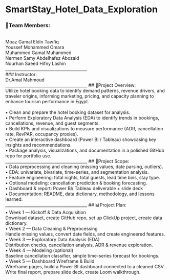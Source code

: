 # SmartStay_Hotel_Data_Exploration

### 👥Team Members:<br>
<br>
Moaz Gamal Eldin Tawfiq<br>
Youssef Mohammed Omara<br>
Muhammed Gamal Muhammed<br>
Nermen Samy Abdelhafez Abozaid<br>
Nourhan Saeed Hifny Lashin<br>
________________________________________<br>
### Instructor: <br>
Dr.Amal Mahmoud <br>
________________________________________
## 📌Project Overview:<br>
Utilize hotel booking data to identify demand patterns, revenue drivers, and traveler origins, informing marketing, pricing, and capacity planning to enhance tourism performance in Egypt.<br>
 <br>
  •	Clean and prepare the hotel booking dataset for analysis.<br>
  •	Perform Exploratory Data Analysis (EDA) to identify trends in bookings, cancellations, revenue, and guest segments.<br>
  •	Build KPIs and visualizations to measure performance (ADR, cancellation rate, RevPAR, occupancy proxies).<br>
  •	Create an interactive dashboard (Power BI / Tableau) showcasing key insights and recommendations.<br>
  •	Package analysis, visualizations, and documentation in a polished GitHub repo for portfolio use.<br>
________________________________________
## 🎯Project Scope:<br>
  •	Data preprocessing and cleaning (missing values, date parsing, outliers).<br>
  •	EDA: univariate, bivariate, time-series, and segmentation analysis.<br>
  •	Feature engineering: total nights, total guests, lead time bins, stay type.<br>
  •	Optional modeling: cancellation prediction & booking forecasting.<br>
  •	Dashboard & report: Power BI/ Tableau deliverable + slide deck <br>
  •	Documentation: README, data dictionary, methodology, and lessons learned.<br>
________________________________________
## 📊Project Plan: <br>
•	Week 1 — Kickoff & Data Acquisition<br>
  	Download dataset, create GitHub repo, set up ClickUp project, create data dictionary.<br>
•	Week 2 — Data Cleaning & Preprocessing<br>
  	Handle missing values, convert date fields, and create engineered features.<br>
•	Week 3 — Exploratory Data Analysis (EDA)<br>
  	Distribution checks, cancellation analysis, ADR & revenue exploration.<br>
•	Week 4 — Modeling (optional)<br>
  	Baseline cancellation classifier, simple time-series forecast for bookings.<br>
•	Week 5 — Dashboard Wireframe & Build<br>
  	Wireframe pages, build a Power BI dashboard connected to a cleaned CSV <br>
  	Write final report, prepare slide deck, create Loom walkthrough.<br>

